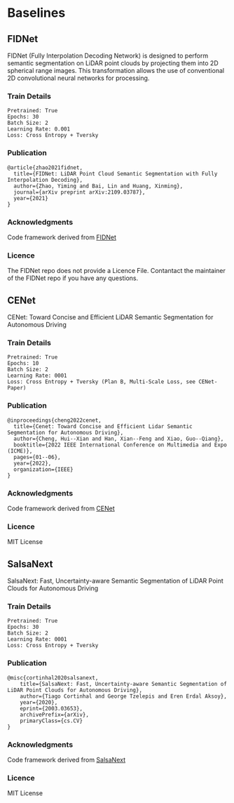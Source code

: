 # Baselines


## FIDNet
FIDNet (Fully Interpolation Decoding Network) is designed to perform semantic segmentation on LiDAR point clouds by projecting them into 2D spherical range images. This transformation allows the use of conventional 2D convolutional neural networks for processing.

### Train Details ###
```
Pretrained: True
Epochs: 30
Batch Size: 2
Learning Rate: 0.001
Loss: Cross Entropy + Tversky
```
### Publication ###
```
@article{zhao2021fidnet,
  title={FIDNet: LiDAR Point Cloud Semantic Segmentation with Fully Interpolation Decoding},
  author={Zhao, Yiming and Bai, Lin and Huang, Xinming},
  journal={arXiv preprint arXiv:2109.03787},
  year={2021}
}
```
### Acknowledgments ###
Code framework derived from [FIDNet](https://github.com/placeforyiming/IROS21-FIDNet-SemanticKITTI)

### Licence ###
The FIDNet repo does not provide a Licence File. Contantact the maintainer of the FIDNet repo if you have any questions.

## CENet
CENet: Toward Concise and Efficient LiDAR Semantic Segmentation for Autonomous Driving

### Train Details ###
```
Pretrained: True
Epochs: 10
Batch Size: 2
Learning Rate: 0001
Loss: Cross Entropy + Tversky (Plan B, Multi-Scale Loss, see CENet-Paper)
```

### Publication ###
```
@inproceedings{cheng2022cenet,
  title={Cenet: Toward Concise and Efficient Lidar Semantic Segmentation for Autonomous Driving},
  author={Cheng, Hui--Xian and Han, Xian--Feng and Xiao, Guo--Qiang},
  booktitle={2022 IEEE International Conference on Multimedia and Expo (ICME)},
  pages={01--06},
  year={2022},
  organization={IEEE}
}
```
### Acknowledgments ###
Code framework derived from [CENet](https://github.com/huixiancheng/CENet)

### Licence ###
MIT License

## SalsaNext
SalsaNext: Fast, Uncertainty-aware Semantic Segmentation of LiDAR Point Clouds for Autonomous Driving

### Train Details ###
```
Pretrained: True
Epochs: 30
Batch Size: 2
Learning Rate: 0001
Loss: Cross Entropy + Tversky 
```

### Publication ###
```
@misc{cortinhal2020salsanext,
    title={SalsaNext: Fast, Uncertainty-aware Semantic Segmentation of LiDAR Point Clouds for Autonomous Driving},
    author={Tiago Cortinhal and George Tzelepis and Eren Erdal Aksoy},
    year={2020},
    eprint={2003.03653},
    archivePrefix={arXiv},
    primaryClass={cs.CV}
}
```
### Acknowledgments ###
Code framework derived from [SalsaNext](https://github.com/TiagoCortinhal/SalsaNext)

### Licence ###
MIT License
